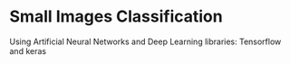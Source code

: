 # Small Images Classification 
Using Artificial Neural Networks and Deep Learning libraries: Tensorflow and keras

